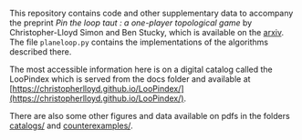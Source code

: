 This repository contains code and other supplementary data to accompany the preprint *Pin the loop taut : a one-player topological game* by Christopher-Lloyd Simon and Ben Stucky, which is available on the [arxiv](https://arxiv.org/abs/2405.16216). The file ```planeloop.py``` contains the implementations of the algorithms described there.

The most accessible information here is on a digital catalog called the LooPindex which is served from the docs folder and available at [https://christopherlloyd.github.io/LooPindex/](https://christopherlloyd.github.io/LooPindex/).

There are also some other figures and data available on pdfs in the folders [catalogs/](https://github.com/ChristopherLloyd/LooPin/tree/main/catalogs) and [counterexamples/](https://github.com/ChristopherLloyd/LooPin/tree/main/counterexamples).